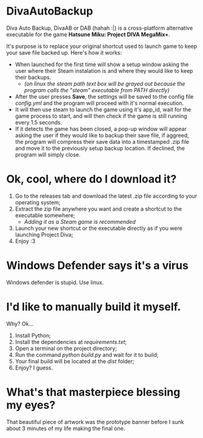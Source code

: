# DivaAutoBackup

Diva Auto Backup, DivaAB or DAB (hahah :|) is a cross-platform alternative executable for the game **Hatsune Miku: Project DIVA MegaMix+**.

It's purpose is to replace your original shortcut used to launch game to keep your save file backed up. Here's how it works:

* When launched for the first time will show a setup window asking the user where their Steam instalation is and where they would like to keep their backups.
  - *(on linux the steam path text box will be grayed out because the program calls the "steam" executable from PATH directly)*
* After the user presses **Save**, the settings will be saved to the config file *config.yml* and the program will proceed with it's normal execution.
* It will then use steam to launch the game using it's app_id, wait for the game process to start, and will then check if the game is still running every 1.5 seconds.
* If it detects the game has been closed, a pop-up window will appear asking the user if they would like to backup their save file, if aggreed, the program will compress their save data into a timestamped .zip file and move it to the previously setup backup location. If declined, the program will simply close.

# Ok, cool, where do I download it?

1. Go to the releases tab and download the latest .zip file according to your operating system;
2. Extract the zip file anywhere you want and create a shortcut to the executable somewhere;
   - *Adding it as a Steam game is recommended*
3. Launch your new shortcut or the executable directly as if you were launching Project Diva;
4. Enjoy :3

# Windows Defender says it's a virus
Windows defender is stupid. Use linux.

# I'd like to manually build it myself.
Why? Ok...

1. Install Python;
2. Install the dependencies at *requirements.txt*;
3. Open a terminal on the project directory;
4. Run the command *python build.py* and wait for it to build;
5. Your final build will be located at the *dist* folder;
6. Enjoy? I guess.

# What's that masterpiece blessing my eyes?
That beautiful piece of artwork was the prototype banner before I sunk about 3 minutes of my life making the final one.